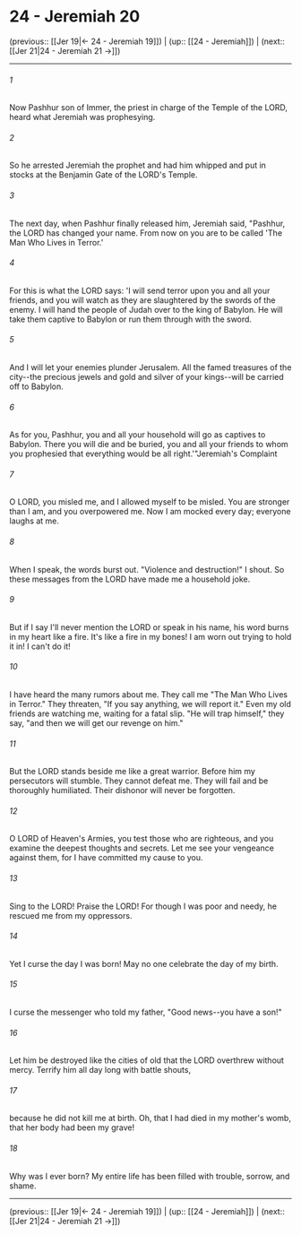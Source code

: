 # 24 - Jeremiah 20

(previous:: [[Jer 19|← 24 - Jeremiah 19]]) | (up:: [[24 - Jeremiah]]) | (next:: [[Jer 21|24 - Jeremiah 21 →]])

***


###### 1 
Now Pashhur son of Immer, the priest in charge of the Temple of the LORD, heard what Jeremiah was prophesying. 

###### 2 
So he arrested Jeremiah the prophet and had him whipped and put in stocks at the Benjamin Gate of the LORD's Temple. 

###### 3 
The next day, when Pashhur finally released him, Jeremiah said, "Pashhur, the LORD has changed your name. From now on you are to be called 'The Man Who Lives in Terror.' 

###### 4 
For this is what the LORD says: 'I will send terror upon you and all your friends, and you will watch as they are slaughtered by the swords of the enemy. I will hand the people of Judah over to the king of Babylon. He will take them captive to Babylon or run them through with the sword. 

###### 5 
And I will let your enemies plunder Jerusalem. All the famed treasures of the city--the precious jewels and gold and silver of your kings--will be carried off to Babylon. 

###### 6 
As for you, Pashhur, you and all your household will go as captives to Babylon. There you will die and be buried, you and all your friends to whom you prophesied that everything would be all right.'"Jeremiah's Complaint 

###### 7 
O LORD, you misled me, and I allowed myself to be misled. You are stronger than I am, and you overpowered me. Now I am mocked every day; everyone laughs at me. 

###### 8 
When I speak, the words burst out. "Violence and destruction!" I shout. So these messages from the LORD have made me a household joke. 

###### 9 
But if I say I'll never mention the LORD or speak in his name, his word burns in my heart like a fire. It's like a fire in my bones! I am worn out trying to hold it in! I can't do it! 

###### 10 
I have heard the many rumors about me. They call me "The Man Who Lives in Terror." They threaten, "If you say anything, we will report it." Even my old friends are watching me, waiting for a fatal slip. "He will trap himself," they say, "and then we will get our revenge on him." 

###### 11 
But the LORD stands beside me like a great warrior. Before him my persecutors will stumble. They cannot defeat me. They will fail and be thoroughly humiliated. Their dishonor will never be forgotten. 

###### 12 
O LORD of Heaven's Armies, you test those who are righteous, and you examine the deepest thoughts and secrets. Let me see your vengeance against them, for I have committed my cause to you. 

###### 13 
Sing to the LORD! Praise the LORD! For though I was poor and needy, he rescued me from my oppressors. 

###### 14 
Yet I curse the day I was born! May no one celebrate the day of my birth. 

###### 15 
I curse the messenger who told my father, "Good news--you have a son!" 

###### 16 
Let him be destroyed like the cities of old that the LORD overthrew without mercy. Terrify him all day long with battle shouts, 

###### 17 
because he did not kill me at birth. Oh, that I had died in my mother's womb, that her body had been my grave! 

###### 18 
Why was I ever born? My entire life has been filled with trouble, sorrow, and shame.

***

(previous:: [[Jer 19|← 24 - Jeremiah 19]]) | (up:: [[24 - Jeremiah]]) | (next:: [[Jer 21|24 - Jeremiah 21 →]])
